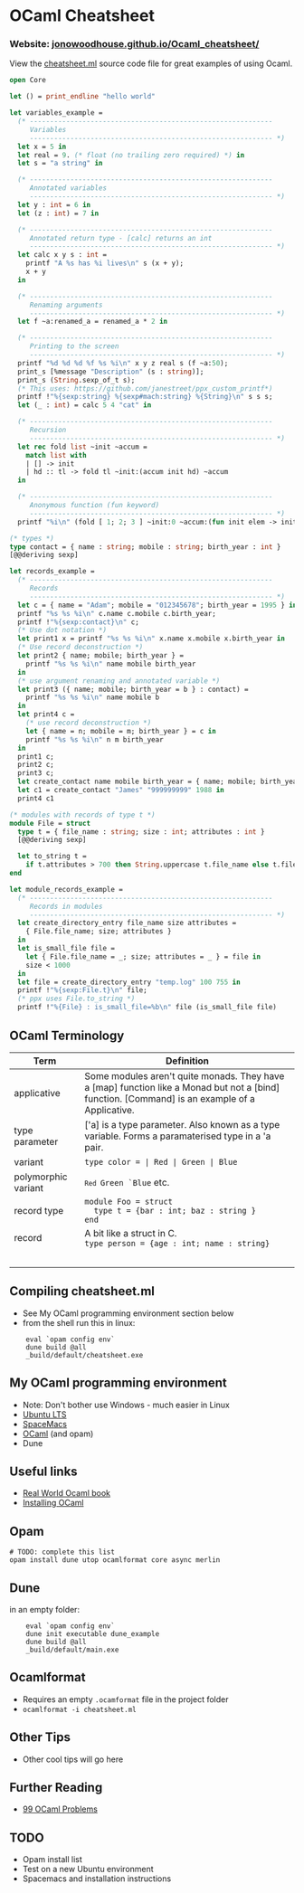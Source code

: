 # OCaml Cheatsheet

### Website: [jonowoodhouse.github.io/Ocaml_cheatsheet/](https://jonowoodhouse.github.io/Ocaml_cheatsheet/)

View the [cheatsheet.ml](https://github.com/jonowoodhouse/Ocaml_cheatsheet/blob/master/cheatsheet.ml) source code file for great examples of using Ocaml.

```ocaml
open Core

let () = print_endline "hello world"

let variables_example =
  (* ------------------------------------------------------------
     Variables
     ------------------------------------------------------------ *)
  let x = 5 in
  let real = 9. (* float (no trailing zero required) *) in
  let s = "a string" in

  (* ------------------------------------------------------------
     Annotated variables
     ------------------------------------------------------------ *)
  let y : int = 6 in
  let (z : int) = 7 in

  (* ------------------------------------------------------------
     Annotated return type - [calc] returns an int
     ------------------------------------------------------------ *)
  let calc x y s : int =
    printf "A %s has %i lives\n" s (x + y);
    x + y
  in

  (* ------------------------------------------------------------
     Renaming arguments
     ------------------------------------------------------------ *)
  let f ~a:renamed_a = renamed_a * 2 in

  (* ------------------------------------------------------------
     Printing to the screen 
     ------------------------------------------------------------ *)
  printf "%d %d %d %f %s %i\n" x y z real s (f ~a:50);
  print_s [%message "Description" (s : string)];
  print_s (String.sexp_of_t s);
  (* This uses: https://github.com/janestreet/ppx_custom_printf*)
  printf !"%{sexp:string} %{sexp#mach:string} %{String}\n" s s s;
  let (_ : int) = calc 5 4 "cat" in

  (* ------------------------------------------------------------
     Recursion
     ------------------------------------------------------------ *)
  let rec fold list ~init ~accum =
    match list with
    | [] -> init
    | hd :: tl -> fold tl ~init:(accum init hd) ~accum
  in

  (* ------------------------------------------------------------
     Anonymous function (fun keyword)
     ------------------------------------------------------------ *)
  printf "%i\n" (fold [ 1; 2; 3 ] ~init:0 ~accum:(fun init elem -> init + elem))

(* types *)
type contact = { name : string; mobile : string; birth_year : int }
[@@deriving sexp]

let records_example =
  (* ------------------------------------------------------------
     Records
     ------------------------------------------------------------ *)
  let c = { name = "Adam"; mobile = "012345678"; birth_year = 1995 } in
  printf "%s %s %i\n" c.name c.mobile c.birth_year;
  printf !"%{sexp:contact}\n" c;
  (* Use dot notation *)
  let print1 x = printf "%s %s %i\n" x.name x.mobile x.birth_year in
  (* Use record deconstruction *)
  let print2 { name; mobile; birth_year } =
    printf "%s %s %i\n" name mobile birth_year
  in
  (* use argument renaming and annotated variable *)
  let print3 ({ name; mobile; birth_year = b } : contact) =
    printf "%s %s %i\n" name mobile b
  in
  let print4 c =
    (* use record deconstruction *)
    let { name = n; mobile = m; birth_year } = c in
    printf "%s %s %i\n" n m birth_year
  in
  print1 c;
  print2 c;
  print3 c;
  let create_contact name mobile birth_year = { name; mobile; birth_year } in
  let c1 = create_contact "James" "999999999" 1988 in
  print4 c1

(* modules with records of type t *)
module File = struct
  type t = { file_name : string; size : int; attributes : int }
  [@@deriving sexp]

  let to_string t =
    if t.attributes > 700 then String.uppercase t.file_name else t.file_name
end

let module_records_example =
  (* ------------------------------------------------------------
     Records in modules
     ------------------------------------------------------------ *)
  let create_directory_entry file_name size attributes =
    { File.file_name; size; attributes }
  in
  let is_small_file file =
    let { File.file_name = _; size; attributes = _ } = file in
    size < 1000
  in
  let file = create_directory_entry "temp.log" 100 755 in
  printf !"%{sexp:File.t}\n" file;
  (* ppx uses File.to_string *)
  printf !"%{File} : is_small_file=%b\n" file (is_small_file file)

```

## OCaml Terminology
| Term                	| Definition                                                                                                                                     	|
|---------------------	|------------------------------------------------------------------------------------------------------------------------------------------------	|
| applicative         	| Some modules aren't quite monads. They have a [map] function like a Monad but not a [bind] function. [Command] is an example of a Applicative. 	|
| type parameter      	| ['a] is a type parameter. Also known as a type variable. Forms a paramaterised type in a 'a pair.                                              	|
| variant             	| `type color = \| Red \| Green \| Blue`                                                                                                         	|
| polymorphic variant 	| <code>`Red `Green `Blue</code> etc.                                                                                                            	|
| record type         	| `module Foo = struct`</br> `  type t = {bar : int; baz : string }`</br> `end`</br>                                                             	|
| record              	| A bit like a struct in C.</br> `type person = {age : int; name : string}`                                                                      	|
|                     	|                                                                                                                                                	|
|                     	|                                                                                                                                                	|
|                     	|                                                                                                                                                	|
|                     	|                                                                                                                                                	|
|                     	|                                                                                                                                                	|

## Compiling cheatsheet.ml
- See My OCaml programming environment section below
- from the shell run this in linux:
```shell
	eval `opam config env`
	dune build @all
	_build/default/cheatsheet.exe
```	

## My OCaml programming environment
- Note: Don't bother use Windows - much easier in Linux
- [Ubuntu LTS](https://ubuntu.com/download/desktop)
- [SpaceMacs](https://www.spacemacs.org/)
- [OCaml](https://ocaml.org/) (and opam)
- Dune

## Useful links
- [Real World Ocaml book](https://dev.realworldocaml.org/) 
- [Installing OCaml](https://dev.realworldocaml.org/install.html) 

## Opam
	# TODO: complete this list
	opam install dune utop ocamlformat core async merlin

## Dune
in an empty folder:
```shell
	eval `opam config env`
	dune init executable dune_example
	dune build @all
	_build/default/main.exe
```	

## Ocamlformat
- Requires an empty ``.ocamformat`` file in the project folder
- ``ocamlformat -i cheatsheet.ml``

## Other Tips
- Other cool tips will go here

## Further Reading
- [99 OCaml Problems](https://ocaml.org/learn/tutorials/99problems.html) 

## TODO
- Opam install list
- Test on a new Ubuntu environment
- Spacemacs and installation instructions
